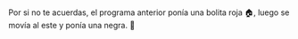 Por si no te acuerdas, el programa anterior ponía una bolita roja :house:, luego se movía al este y ponía una negra. :dog: